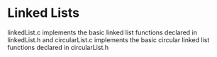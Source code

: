 # Linked Lists

linkedList.c implements the basic linked list functions declared in linkedList.h and circularList.c implements the basic circular linked list functions declared in circularList.h
